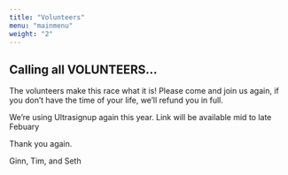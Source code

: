 ```yaml
---
title: "Volunteers"
menu: "mainmenu"
weight: "2"
---
```


## Calling all VOLUNTEERS…
The volunteers make this race what it is!  Please come and join us again, if you don’t have the time of your life, we’ll refund you in full.

We’re using Ultrasignup again this year.  Link will be available mid to late Febuary  

Thank you again.

Ginn, Tim, and Seth